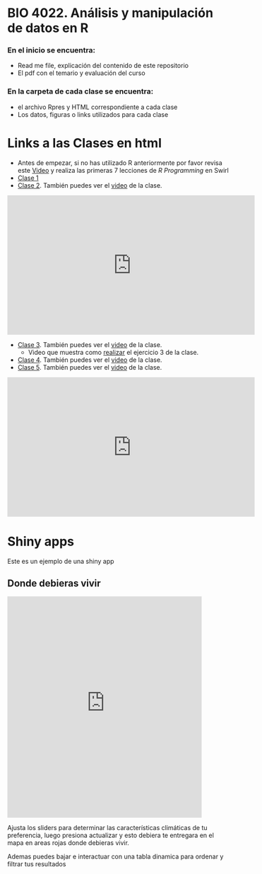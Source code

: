 # BIO 4022. Análisis y manipulación de datos en R

### En el inicio se encuentra:

- Read me file, explicación del contenido de este repositorio
- El pdf con el temario y evaluación del curso

### En la carpeta  de cada clase se encuentra:

- el archivo Rpres y HTML correspondiente a cada clase 
- Los datos, figuras o links utilizados para cada clase

# Links a las Clases en html

- Antes de empezar, si no has utilizado R anteriormente por favor revisa este 
  [Video](https://youtu.be/w6L7Ye18yPE) y realiza las primeras 7 lecciones de 
  *R Programming* en Swirl
- [Clase 1](http://rpubs.com/derek_corcoran/Clase1)
- [Clase 2](http://rpubs.com/derek_corcoran/Clase2). También puedes ver el [video](https://youtu.be/Ft6r7pD_eSs) de la clase.

<iframe width="560" height="315" src="https://www.youtube.com/embed/Ft6r7pD_eSs" frameborder="0" allowfullscreen></iframe>

- [Clase 3](http://rpubs.com/derek_corcoran/Clase3). También puedes ver el [video](https://youtu.be/5tjCeFb2oSk) de la clase.
    + Video que muestra como [realizar](https://youtu.be/lDp5OJzeG34) el ejercicio 3 de la clase.
- [Clase 4](http://rpubs.com/derek_corcoran/Clase4). También puedes ver el [video](https://youtu.be/miqDWpVEMRg) de la clase.
- [Clase 5](http://rpubs.com/derek_corcoran/Clase5). También puedes ver el [video](https://youtu.be/bvzi88XRq4c) de la clase.

<iframe width="560" height="315" src="https://www.youtube.com/embed/bvzi88XRq4c" frameborder="0" allowfullscreen></iframe>

# Shiny apps

Este es un ejemplo de una shiny app

## Donde debieras vivir

<iframe src="https://derek-corcoran.shinyapps.io/WhereShouldYouLive/" style="border: none; width: 440px; height: 500px"></iframe>

Ajusta los sliders para determinar las características climáticas de tu preferencia, luego presiona actualizar y esto debiera te entregara en el mapa en areas rojas donde debieras vivir.

Ademas puedes bajar e interactuar con una tabla dinamica para ordenar y filtrar tus resultados

